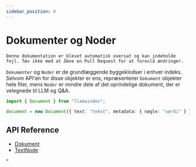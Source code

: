 ```yaml
---
sidebar_position: 0
---
```


# Dokumenter og Noder

`Denne dokumentation er blevet automatisk oversat og kan indeholde fejl. Tøv ikke med at åbne en Pull Request for at foreslå ændringer.`

`Dokumenter` og `Noder` er de grundlæggende byggeklodser i enhver indeks. Selvom API'en for disse objekter er ens, repræsenterer `Dokument` objekter hele filer, mens `Noder` er mindre dele af det oprindelige dokument, der er velegnede til LLM og Q&A.

```typescript
import { Document } from "llamaindex";

document = new Document({ text: "tekst", metadata: { nøgle: "værdi" } });
```

## API Reference

- [Dokument](../../api/classes/Document.md)
- [TextNode](../../api/classes/TextNode.md)

"
